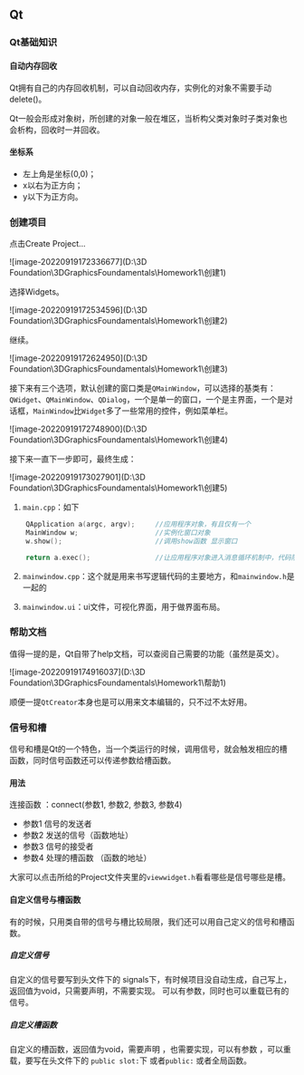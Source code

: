## Qt
### Qt基础知识

#### 自动内存回收

Qt拥有自己的内存回收机制，可以自动回收内存，实例化的对象不需要手动delete()。

Qt一般会形成对象树，所创建的对象一般在堆区，当析构父类对象时子类对象也会析构，回收时一并回收。

#### 坐标系

- 左上角是坐标(0,0)；
- x以右为正方向；
- y以下为正方向。

### 创建项目

点击Create Project...

![image-20220919172336677](D:\3D Foundation\3DGraphicsFoundamentals\Homework1\创建1)

选择Widgets。

![image-20220919172534596](D:\3D Foundation\3DGraphicsFoundamentals\Homework1\创建2)

继续。

![image-20220919172624950](D:\3D Foundation\3DGraphicsFoundamentals\Homework1\创建3)

接下来有三个选项，默认创建的窗口类是`QMainWindow`，可以选择的基类有： `QWidget`、`QMainWindow`、`QDialog`，一个是单一的窗口，一个是主界面，一个是对话框，`MainWindow`比`Widget`多了一些常用的控件，例如菜单栏。

![image-20220919172748900](D:\3D Foundation\3DGraphicsFoundamentals\Homework1\创建4)

接下来一直下一步即可，最终生成：

![image-20220919173027901](D:\3D Foundation\3DGraphicsFoundamentals\Homework1\创建5)

1. `main.cpp`：如下

```c
    QApplication a(argc, argv);    	//应用程序对象，有且仅有一个
    MainWindow w;    				//实例化窗口对象
    w.show();   			 		//调用show函数 显示窗口

    return a.exec();    			//让应用程序对象进入消息循环机制中，代码阻塞到当前行
```

2. `mainwindow.cpp`：这个就是用来书写逻辑代码的主要地方，和`mainwindow.h`是一起的

3. `mainwindow.ui`：ui文件，可视化界面，用于做界面布局。

### 帮助文档

值得一提的是，Qt自带了help文档，可以查阅自己需要的功能（虽然是英文）。

![image-20220919174916037](D:\3D Foundation\3DGraphicsFoundamentals\Homework1\帮助1)

顺便一提`QtCreator`本身也是可以用来文本编辑的，只不过不太好用。

### 信号和槽
信号和槽是Qt的一个特色，当一个类运行的时候，调用信号，就会触发相应的槽函数，同时信号函数还可以传递参数给槽函数。

#### 用法
连接函数 ：connect(参数1, 参数2, 参数3, 参数4)

- 参数1 信号的发送者
- 参数2 发送的信号（函数地址）
- 参数3 信号的接受者
- 参数4 处理的槽函数 （函数的地址）

大家可以点击所给的Project文件夹里的`viewwidget.h`看看哪些是信号哪些是槽。

#### 自定义信号与槽函数
有的时候，只用类自带的信号与槽比较局限，我们还可以用自己定义的信号和槽函数。

##### 自定义信号

自定义的信号要写到头文件下的 signals下，有时候项目没自动生成，自己写上，返回值为void，只需要声明，不需要实现。
可以有参数，同时也可以重载已有的信号。
##### 自定义槽函数
自定义的槽函数，返回值为void，需要声明 ，也需要实现，可以有参数 ，可以重载，要写在头文件下的 `public slot:`下 或者`public:` 或者全局函数。

